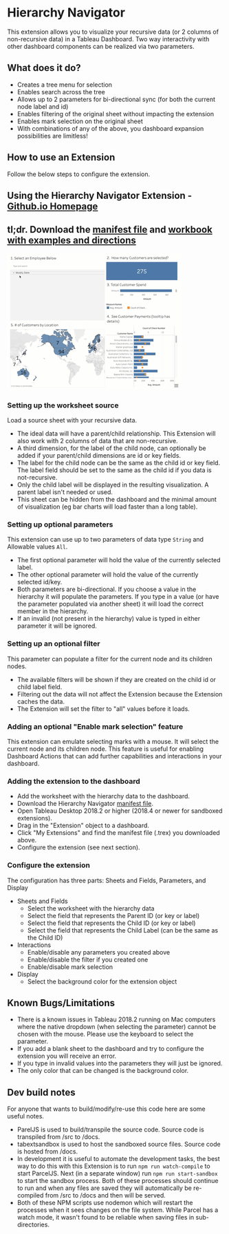# Hierarchy Navigator
This extension allows you to visualize your recursive data (or 2 columns of non-recursive data) in a Tableau Dashboard.  Two way interactivity with other dashboard components can be realized via two parameters.  

## What does it do?
* Creates a tree menu for selection
* Enables search across the tree
* Allows up to 2 parameters for bi-directional sync (for both the current node label and id)
* Enables filtering of the original sheet without impacting the extension
* Enables mark selection on the original sheet
* With combinations of any of the above, you dashboard expansion possibilities are limitless!

## How to use an Extension
Follow the below steps to configure the extension.

## Using the Hierarchy Navigator Extension - <a href="https://tableau.github.io/extension-hierarchy-navigator-sandboxed">Github.io Homepage</a>

## tl;dr. Download the [manifest file](https://tableau.github.io/extension-hierarchy-navigator-sandboxed/hierarchynavigator-1.0.trex) and [workbook with examples and directions](https://tableau.github.io/extension-hierarchy-navigator-sandboxed/Hierarchy%20Navigator%20Extension.twbx)

![Animated Image](/src/images/AnimatedSample.gif)

### Setting up the worksheet source
Load a source sheet with your recursive data. 
* The ideal data will have a parent/child relationship.  This Extension will also work with 2 columns of data that are non-recursive.
* A third dimension, for the label of the child node, can optionally be added if your parent/child dimensions are id or key fields.  
* The label for the child node can be the same as the child id or key field.  The label field should be set to the same as the child id if you data is not-recursive.
* Only the child label will be displayed in the resulting visualization.  A parent label isn't needed or used.  
* This sheet can be hidden from the dashboard and the minimal amount of visualization (eg bar charts will load faster than a long table).

### Setting up optional parameters
This extension can use up to two parameters of data type `String` and Allowable values `All`.
* The first optional parameter will hold the value of the currently selected label.
* The other optional parameter will hold the value of the currently selected id/key.
* Both parameters are bi-directional.  If you choose a value in the hierarchy it will populate the parameters.  If you type in a value (or have the parameter populated via another sheet) it will load the correct member in the hierarchy.
* If an invalid (not present in the hierarchy) value is typed in either parameter it will be ignored.

### Setting up an optional filter
This parameter can populate a filter for the current node and its children nodes.
* The available filters will be shown if they are created on the child id or child label field.
* Filtering out the data will not affect the Extension because the Extension caches the data.  
* The Extension will set the filter to "all" values before it loads.


### Adding an optional "Enable mark selection" feature
This extension can emulate selecting marks with a mouse.  It will select the current node and its children node.  This feature is useful for enabling Dashboard Actions that can add further capabilities and interactions in your dashboard. 

### Adding the extension to the dashboard
* Add the worksheet with the hierarchy data to the dashboard.
* Download the Hierarchy Navigator [manifest file](https://tableau.github.io/extension-hierarchy-navigator-sandboxed/hierarchynavigator-1.0.trex). 
* Open Tableau Desktop 2018.2 or higher (2018.4 or newer for sandboxed extensions).
* Drag in the "Extension" object to a dashboard. 
* Click "My Extensions" and find the manifest file (.trex) you downloaded above.
* Configure the extension (see next section).

### Configure the extension
The configuration has three parts: Sheets and Fields, Parameters, and Display
* Sheets and Fields
  * Select the worksheet with the hierarchy data
  * Select the field that represents the Parent ID (or key or label)
  * Select the field that represents the Child ID (or key or label)
  * Select the field that represents the Child Label (can be the same as the Child ID)
* Interactions
  * Enable/disable any parameters you created above
  * Enable/disable the filter if you created one
  * Enable/disable mark selection
* Display
  * Select the background color for the extension object

## Known Bugs/Limitations
* There is a known issues in Tableau 2018.2 running on Mac computers where the native dropdown (when selecting the parameter) cannot be chosen with the mouse.  Please use the keyboard to select the parameter.
* If you add a blank sheet to the dashboard and try to configure the extension you will receive an error.
* If you type in invalid values into the parameters they will just be ignored.
* The only color that can be changed is the background color.


## Dev build notes
For anyone that wants to build/modify/re-use this code here are some useful notes.
* ParelJS is used to build/transpile the source code.  Source code is transpiled from /src to /docs.
* tabextsandbox is used to host the sandboxed source files.  Source code is hosted from /docs.
* In development it is useful to automate the development tasks, the best way to do this with this Extension is to run `npm run watch-compile` to start ParcelJS.  Next (in a separate window) run `npm run start-sandbox` to start the sandbox process.  Both of these processes should continue to run and when any files are saved they will automatically be re-compiled from /src to /docs and then will be served.
* Both of these NPM scripts use nodemon which will restart the processes when it sees changes on the file system.  While Parcel has a watch mode, it wasn't found to be reliable when saving files in sub-directories.